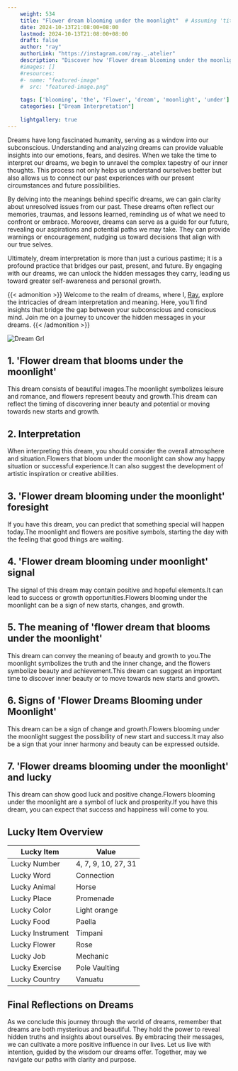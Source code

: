 ```yaml
---
    weight: 534
    title: "Flower dream blooming under the moonlight"  # Assuming 'title' column exists
    date: 2024-10-13T21:08:00+08:00
    lastmod: 2024-10-13T21:08:00+08:00
    draft: false
    author: "ray"
    authorLink: "https://instagram.com/ray._.atelier"
    description: "Discover how 'Flower dream blooming under the moonlight' can interpret your future and uncover its significant meanings in your life."
    #images: []
    #resources:
    #- name: "featured-image"
    #  src: "featured-image.png"
    
    tags: ['blooming', 'the', 'Flower', 'dream', 'moonlight', 'under']
    categories: ["Dream Interpretation"]
    
    lightgallery: true
---
```

    
Dreams have long fascinated humanity, serving as a window into our subconscious. Understanding and analyzing dreams can provide valuable insights into our emotions, fears, and desires. When we take the time to interpret our dreams, we begin to unravel the complex tapestry of our inner thoughts. This process not only helps us understand ourselves better but also allows us to connect our past experiences with our present circumstances and future possibilities.

By delving into the meanings behind specific dreams, we can gain clarity about unresolved issues from our past. These dreams often reflect our memories, traumas, and lessons learned, reminding us of what we need to confront or embrace. Moreover, dreams can serve as a guide for our future, revealing our aspirations and potential paths we may take. They can provide warnings or encouragement, nudging us toward decisions that align with our true selves.

Ultimately, dream interpretation is more than just a curious pastime; it is a profound practice that bridges our past, present, and future. By engaging with our dreams, we can unlock the hidden messages they carry, leading us toward greater self-awareness and personal growth.

{{< admonition >}}
Welcome to the realm of dreams, where I, [Ray](https://instagram.com/ray._.atelier), explore the intricacies of dream interpretation and meaning. Here, you’ll find insights that bridge the gap between your subconscious and conscious mind. Join me on a journey to uncover the hidden messages in your dreams.
{{< /admonition >}}

![Dream Grl](https://cdn.pixabay.com/photo/2017/11/02/03/35/gothic-2910057_1280.jpg "Dream Grl")

## 1. 'Flower dream that blooms under the moonlight'
This dream consists of beautiful images.The moonlight symbolizes leisure and romance, and flowers represent beauty and growth.This dream can reflect the timing of discovering inner beauty and potential or moving towards new starts and growth.

## 2. Interpretation
When interpreting this dream, you should consider the overall atmosphere and situation.Flowers that bloom under the moonlight can show any happy situation or successful experience.It can also suggest the development of artistic inspiration or creative abilities.

## 3. 'Flower dream blooming under the moonlight' foresight
If you have this dream, you can predict that something special will happen today.The moonlight and flowers are positive symbols, starting the day with the feeling that good things are waiting.

## 4. 'Flower dream blooming under moonlight' signal
The signal of this dream may contain positive and hopeful elements.It can lead to success or growth opportunities.Flowers blooming under the moonlight can be a sign of new starts, changes, and growth.

## 5. The meaning of 'flower dream that blooms under the moonlight'
This dream can convey the meaning of beauty and growth to you.The moonlight symbolizes the truth and the inner change, and the flowers symbolize beauty and achievement.This dream can suggest an important time to discover inner beauty or to move towards new starts and growth.

## 6. Signs of 'Flower Dreams Blooming under Moonlight'
This dream can be a sign of change and growth.Flowers blooming under the moonlight suggest the possibility of new start and success.It may also be a sign that your inner harmony and beauty can be expressed outside.

## 7. 'Flower dreams blooming under the moonlight' and lucky
This dream can show good luck and positive change.Flowers blooming under the moonlight are a symbol of luck and prosperity.If you have this dream, you can expect that success and happiness will come to you.

## Lucky Item Overview
| Lucky Item          | Value              |
|---------------|--------------------|
| Lucky Number        | 4, 7, 9, 10, 27, 31  |
| Lucky Word          | Connection |
| Lucky Animal        | Horse |
| Lucky Place         | Promenade     |
| Lucky Color         | Light orange     |
| Lucky Food          | Paella      |
| Lucky Instrument    | Timpani |
| Lucky Flower        | Rose    |
| Lucky Job           | Mechanic       |
| Lucky Exercise      | Pole Vaulting  |
| Lucky Country       | Vanuatu    |


##  Final Reflections on Dreams

As we conclude this journey through the world of dreams, remember that dreams are both mysterious and beautiful. They hold the power to reveal hidden truths and insights about ourselves. By embracing their messages, we can cultivate a more positive influence in our lives. Let us live with intention, guided by the wisdom our dreams offer. Together, may we navigate our paths with clarity and purpose.
